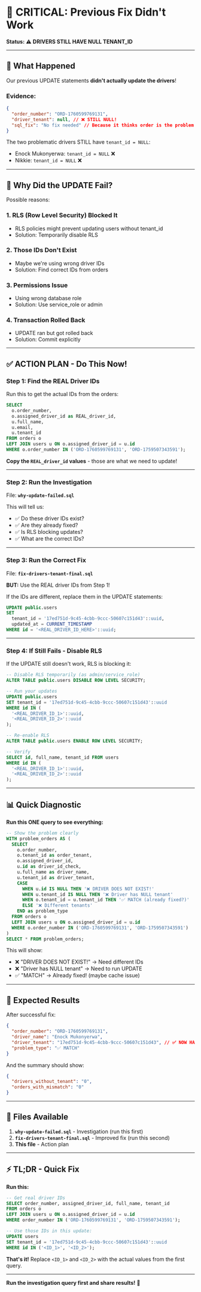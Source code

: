 # 🚨 CRITICAL: Previous Fix Didn't Work

**Status:** ⚠️ **DRIVERS STILL HAVE NULL TENANT_ID**

---

## 🔴 What Happened

Our previous UPDATE statements **didn't actually update the drivers**!

### Evidence:

```json
{
  "order_number": "ORD-1760599769131",
  "driver_tenant": null, // ❌ STILL NULL!
  "sql_fix": "No fix needed" // Because it thinks order is the problem
}
```

The two problematic drivers STILL have `tenant_id = NULL`:

- Enock Mukonyerwa: `tenant_id = NULL` ❌
- Nikkie: `tenant_id = NULL` ❌

---

## 🤔 Why Did the UPDATE Fail?

Possible reasons:

### 1. **RLS (Row Level Security) Blocked It**

- RLS policies might prevent updating users without tenant_id
- Solution: Temporarily disable RLS

### 2. **Those IDs Don't Exist**

- Maybe we're using wrong driver IDs
- Solution: Find correct IDs from orders

### 3. **Permissions Issue**

- Using wrong database role
- Solution: Use service_role or admin

### 4. **Transaction Rolled Back**

- UPDATE ran but got rolled back
- Solution: Commit explicitly

---

## ✅ ACTION PLAN - Do This Now!

### Step 1: Find the REAL Driver IDs

Run this to get the actual IDs from the orders:

```sql
SELECT
  o.order_number,
  o.assigned_driver_id as REAL_driver_id,
  u.full_name,
  u.email,
  u.tenant_id
FROM orders o
LEFT JOIN users u ON o.assigned_driver_id = u.id
WHERE o.order_number IN ('ORD-1760599769131', 'ORD-1759507343591');
```

**Copy the `REAL_driver_id` values** - those are what we need to update!

---

### Step 2: Run the Investigation

File: **`why-update-failed.sql`**

This will tell us:

- ✅ Do these driver IDs exist?
- ✅ Are they already fixed?
- ✅ Is RLS blocking updates?
- ✅ What are the correct IDs?

---

### Step 3: Run the Correct Fix

File: **`fix-drivers-tenant-final.sql`**

**BUT:** Use the REAL driver IDs from Step 1!

If the IDs are different, replace them in the UPDATE statements:

```sql
UPDATE public.users
SET
  tenant_id = '17ed751d-9c45-4cbb-9ccc-50607c151d43'::uuid,
  updated_at = CURRENT_TIMESTAMP
WHERE id = '<REAL_DRIVER_ID_HERE>'::uuid;
```

---

### Step 4: If Still Fails - Disable RLS

If the UPDATE still doesn't work, RLS is blocking it:

```sql
-- Disable RLS temporarily (as admin/service_role)
ALTER TABLE public.users DISABLE ROW LEVEL SECURITY;

-- Run your updates
UPDATE public.users
SET tenant_id = '17ed751d-9c45-4cbb-9ccc-50607c151d43'::uuid
WHERE id IN (
  '<REAL_DRIVER_ID_1>'::uuid,
  '<REAL_DRIVER_ID_2>'::uuid
);

-- Re-enable RLS
ALTER TABLE public.users ENABLE ROW LEVEL SECURITY;

-- Verify
SELECT id, full_name, tenant_id FROM users
WHERE id IN (
  '<REAL_DRIVER_ID_1>'::uuid,
  '<REAL_DRIVER_ID_2>'::uuid
);
```

---

## 📊 Quick Diagnostic

**Run this ONE query to see everything:**

```sql
-- Show the problem clearly
WITH problem_orders AS (
  SELECT
    o.order_number,
    o.tenant_id as order_tenant,
    o.assigned_driver_id,
    u.id as driver_id_check,
    u.full_name as driver_name,
    u.tenant_id as driver_tenant,
    CASE
      WHEN u.id IS NULL THEN '❌ DRIVER DOES NOT EXIST!'
      WHEN u.tenant_id IS NULL THEN '❌ Driver has NULL tenant'
      WHEN o.tenant_id = u.tenant_id THEN '✅ MATCH (already fixed?)'
      ELSE '❌ Different tenants'
    END as problem_type
  FROM orders o
  LEFT JOIN users u ON o.assigned_driver_id = u.id
  WHERE o.order_number IN ('ORD-1760599769131', 'ORD-1759507343591')
)
SELECT * FROM problem_orders;
```

This will show:

- ❌ "DRIVER DOES NOT EXIST!" → Need different IDs
- ❌ "Driver has NULL tenant" → Need to run UPDATE
- ✅ "MATCH" → Already fixed! (maybe cache issue)

---

## 🎯 Expected Results

After successful fix:

```json
{
  "order_number": "ORD-1760599769131",
  "driver_name": "Enock Mukonyerwa",
  "driver_tenant": "17ed751d-9c45-4cbb-9ccc-50607c151d43", // ✅ NOW HAS TENANT
  "problem_type": "✅ MATCH"
}
```

And the summary should show:

```json
{
  "drivers_without_tenant": "0",
  "orders_with_mismatch": "0"
}
```

---

## 📁 Files Available

1. **`why-update-failed.sql`** - Investigation (run this first)
2. **`fix-drivers-tenant-final.sql`** - Improved fix (run this second)
3. **This file** - Action plan

---

## ⚡ TL;DR - Quick Fix

**Run this:**

```sql
-- Get real driver IDs
SELECT order_number, assigned_driver_id, full_name, tenant_id
FROM orders o
LEFT JOIN users u ON o.assigned_driver_id = u.id
WHERE order_number IN ('ORD-1760599769131', 'ORD-1759507343591');

-- Use those IDs in this update:
UPDATE users
SET tenant_id = '17ed751d-9c45-4cbb-9ccc-50607c151d43'::uuid
WHERE id IN ('<ID_1>', '<ID_2>');
```

**That's it!** Replace `<ID_1>` and `<ID_2>` with the actual values from the first query.

---

**Run the investigation query first and share results!** 🚀
